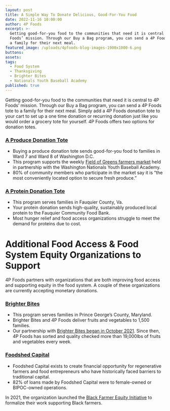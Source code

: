 ```yaml
---
layout: post
title: A Simple Way To Donate Delicious, Good-For-You Food
date: 2022-11-16 10:00:00
author: 4P Foods
excerpt: >-
  Getting good-for-you food to the communities that need it is central to 4P
  Foods’ mission. Through our Buy a Bag program, you can send a 4P Foods tote to
  a family for their next meal. 
featured_image: /uploads/4pfoods-blog-images-1900x1000-6.png
buttons:
assets:
tags:
  - Food System
  - Thanksgiving
  - Brighter Bites
  - Nationals Youth Baseball Academy
published: true
---
```

<div class="editable"><p>Getting good-for-you food to the communities that need it is central to 4P Foods&rsquo; mission. Through our Buy a Bag program, you can send a 4P Foods tote to a family for their next meal. Simply add a 4P Foods donation tote to your cart to set up a one time donation or recurring donation just like you would order a grocery tote for yourself. 4P Foods offers two options for donation totes.</p><h3><a href="https://shop.4pfoods.com/donate"><strong>A Produce Donation Tote</strong></a></h3><ul><li>Buying a produce donation tote sends good-for-you food to families in Ward 7 and Ward 8 of Washington D.C.</li><li>This program supports the weekly <a href="https://4pfoods.com/posts/the-impact-of-the-field-of-greens-market/">Field of Greens farmers market</a> held in partnership with the Washington Nationals Youth Baseball Academy.</li><li>80% of community members who participate in the market say it is &ldquo;the most conveniently located option to secure fresh produce.&rdquo;</li></ul><h3><a href="https://shop.4pfoods.com/product/donation-bag-protein"><strong>A Protein Donation Tote</strong></a></h3><ul><li>This program serves families in Fauquier County, Va.</li><li>Your protein donation sends high-quality, sustainably produced local protein to the Fauquier Community Food Bank.</li><li>Most hunger relief and food access organizations struggle to meet the demand for proteins due to cost.</li></ul><h1><strong>Additional Food Access &amp; Food System Equity Organizations to Support</strong></h1><p>4P Foods partners with organizations that are both improving food access and supporting equity in the food system. A couple of these organizations are currently accepting monetary donations.</p><h3><a href="https://4pfoods.com/posts/remarkable-partnership-with-brighter-bites-brings-food-to-maryland-families/"><strong>Brighter Bites</strong></a></h3><ul><li>This program serves families in Prince George&rsquo;s County, Maryland.</li><li>Brighter Bites and 4P Foods deliver fruits and vegetables to 1,500 families.</li><li>Our partnership with <a href="https://4pfoods.com/posts/brighter-bites-a-new-4p-foods-partnership/">Brighter Bites began in October 2021</a>. Since then, 4P Foods has sorted and quality checked more than 19,000lbs of fruits and vegetables every week.</li></ul><h3><a href="https://4pfoods.com/posts/building-equity-through-foodshed-capitals-black-farmer-fund/"><strong>Foodshed Capital</strong></a></h3><ul><li>Foodshed Capital exists to create financial opportunity for regenerative farmers and food entrepreneurs who have historically faced barriers to traditional capital.</li><li>82% of loans made by Foodshed Capital were to female-owned or BIPOC-owned operations.</li></ul>In 2021, the organization launched the <a href="https://www.foodcap.org/black-farmer-equity-initiative">Black Farmer Equity Initiative</a> to formalize their work supporting Black farmers.</div>